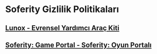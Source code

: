 # Soferity Gizlilik Politikaları

## [Lunox - Evrensel Yardımcı Araç Kiti](https://www.microsoft.com/store/apps/9PC06S6LW868)
## [Soferity: Game Portal - Soferity: Oyun Portalı](https://www.microsoft.com/store/apps/9P1JZMGT34M2)
